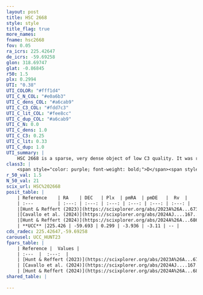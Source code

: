 ```yaml
---
layout: post
title: HSC 2668
style: style
title_flag: true
more_names: 
fname: hsc2668
fov: 0.05
ra_icrs: 225.42647
de_icrs: -59.69258
glon: 318.69747
glat: -0.86845
r50: 1.5
plx: 0.2994
UTI: "0.38"
UTI_COLOR: "#fff1d4"
UTI_C_N_COL: "#e0a6b3"
UTI_C_dens_COL: "#a6cab9"
UTI_C_C3_COL: "#fdd7c3"
UTI_C_lit_COL: "#fee8cc"
UTI_C_dup_COL: "#a6cab9"
UTI_C_N: 0.0
UTI_C_dens: 1.0
UTI_C_C3: 0.25
UTI_C_lit: 0.33
UTI_C_dup: 1.0
UTI_summary: |
    HSC 2668 is a sparse, very dense object of low C3 quality. It was recently reported in the literature.<br><br><span style="color: #99180f; font-weight: bold;">Warning: </span>contains less than 25 stars with <i>P>0.5</i> estimated.
class3: |
    <span style="color: purple; font-weight: bold;">D</span><span style="color: #FFC300; font-weight: bold;">B</span>
r_50_val: 1.5
N_50_val: 21
scix_url: HSC%202668
posit_table: |
    | Reference    | RA    | DEC   | Plx  | pmRA  | pmDE   |  Rv  |
    | :---         | :---: | :---: | :---: | :---: | :---: | :---: |
    |[Hunt & Reffert (2023)](https://scixplorer.org/abs/2023A%26A...673A.114H) | 225.428 | -59.691 | 0.292 | -3.903 | -3.117 | -- |
    |[Cavallo et al. (2024)](https://scixplorer.org/abs/2024AJ....167...12C) | 225.412 | -59.709 | 0.295 | -- | -- | -- |
    |[Hunt & Reffert (2024)](https://scixplorer.org/abs/2024A%26A...686A..42H) | 225.428 | -59.691 | 0.292 | -3.903 | -3.117 | -- |
    | **UCC** |225.426 | -59.693 | 0.299 | -3.936 | -3.11 | -- | 
cds_radec: 225.42647,-59.69258
carousel: UCC_HUNT23
fpars_table: |
    | Reference |  Values |
    | :---  |  :---:  |
    | [Hunt & Reffert (2023)](https://scixplorer.org/abs/2023A%26A...673A.114H) | `AV50=4.48, diffAV50=2.588, MOD50=12.412, logAge50=7.386` |
    | [Cavallo et al. (2024)](https://scixplorer.org/abs/2024AJ....167...12C) | `AV50=4.59, dMod50=12.48, logAge50=7.42, [Fe/H]50=0.49` |
    | [Hunt & Reffert (2024)](https://scixplorer.org/abs/2024A%26A...686A..42H) | `MassJ=625.011` |
shared_table: |
    
---
```

